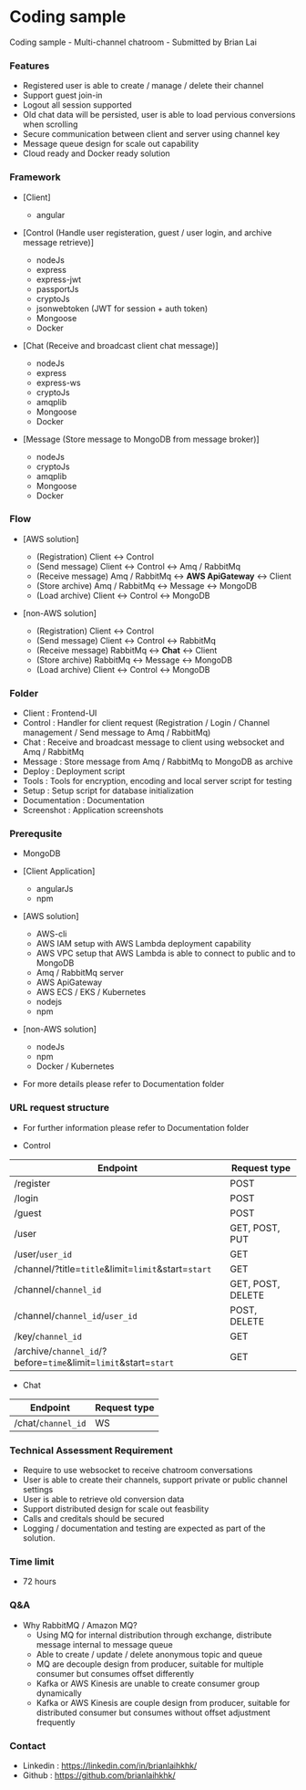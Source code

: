 # Coding sample
Coding sample - Multi-channel chatroom - Submitted by Brian Lai

### Features

- Registered user is able to create / manage / delete their channel
- Support guest join-in
- Logout all session supported
- Old chat data will be persisted, user is able to load pervious conversions when scrolling
- Secure communication between client and server using channel key
- Message queue design for scale out capability
- Cloud ready and Docker ready solution

### Framework 

- [Client]
    - angular

- [Control (Handle user registeration, guest / user login, and archive message retrieve)]
    - nodeJs
    - express
    - express-jwt
    - passportJs
    - cryptoJs
    - jsonwebtoken (JWT for session + auth token)
    - Mongoose
    - Docker

- [Chat (Receive and broadcast client chat message)]
    - nodeJs
    - express
    - express-ws
    - cryptoJs
    - amqplib
    - Mongoose
    - Docker

- [Message (Store message to MongoDB from message broker)]
    - nodeJs
    - cryptoJs
    - amqplib
    - Mongoose
    - Docker

### Flow

- [AWS solution]
    - (Registration) Client <-> Control
    - (Send message) Client <-> Control <-> Amq / RabbitMq
    - (Receive message) Amq / RabbitMq <-> **AWS ApiGateway** <-> Client
    - (Store archive) Amq / RabbitMq <-> Message <-> MongoDB
    - (Load archive) Client <-> Control <-> MongoDB

- [non-AWS solution]
    - (Registration) Client <-> Control
    - (Send message) Client <-> Control <-> RabbitMq
    - (Receive message) RabbitMq <-> **Chat** <-> Client
    - (Store archive) RabbitMq <-> Message <-> MongoDB
    - (Load archive) Client <-> Control <-> MongoDB

### Folder

- Client : Frontend-UI
- Control : Handler for client request (Registration / Login / Channel management / Send message to Amq / RabbitMq)
- Chat : Receive and broadcast message to client using websocket and Amq / RabbitMq
- Message : Store message from Amq / RabbitMq to MongoDB as archive
- Deploy : Deployment script
- Tools : Tools for encryption, encoding and local server script for testing
- Setup : Setup script for database initialization
- Documentation : Documentation
- Screenshot : Application screenshots

### Prerequsite

- MongoDB

- [Client Application]
    - angularJs
    - npm

- [AWS solution]
    - AWS-cli
    - AWS IAM setup with AWS Lambda deployment capability
    - AWS VPC setup that AWS Lambda is able to connect to public and to MongoDB 
    - Amq / RabbitMq server
    - AWS ApiGateway
    - AWS ECS / EKS / Kubernetes
    - nodejs
    - npm

- [non-AWS solution]
    - nodeJs
    - npm
    - Docker / Kubernetes

- For more details please refer to Documentation folder


### URL request structure

- For further information please refer to Documentation folder

- Control

| Endpoint        | Request type           |
| ------------- | ----- |
| /register  | POST |
| /login     |   POST |
| /guest      |  POST |
| /user      |  GET, POST, PUT |
| /user/`user_id`      |  GET |
| /channel/?title=`title`&limit=`limit`&start=`start`      |  GET |
| /channel/`channel_id`      |  GET, POST, DELETE |
| /channel/`channel_id`/`user_id`      |  POST, DELETE |
| /key/`channel_id`      |  GET |
| /archive/`channel_id`/?before=`time`&limit=`limit`&start=`start`      |  GET |


- Chat

| Endpoint        | Request type           |
| ------------- | ----- |
| /chat/`channel_id`  | WS |

### Technical Assessment Requirement

- Require to use websocket to receive chatroom conversations
- User is able to create their channels, support private or public channel settings
- User is able to retrieve old conversion data
- Support distributed design for scale out feasbility
- Calls and creditals should be secured
- Logging / documentation and testing are expected as part of the solution.

### Time limit

- 72 hours

### Q&A

- Why RabbitMQ / Amazon MQ?
    - Using MQ for internal distribution through exchange, distribute message internal to message queue
    - Able to create / update / delete anonymous topic and queue
    - MQ are decouple design from producer, suitable for multiple consumer but consumes offset differently
    - Kafka or AWS Kinesis are unable to create consumer group dynamically
    - Kafka or AWS Kinesis are couple design from producer, suitable for distributed consumer but consumes without offset adjustment frequently

### Contact
- Linkedin : https://linkedin.com/in/brianlaihkhk/
- Github : https://github.com/brianlaihkhk/
